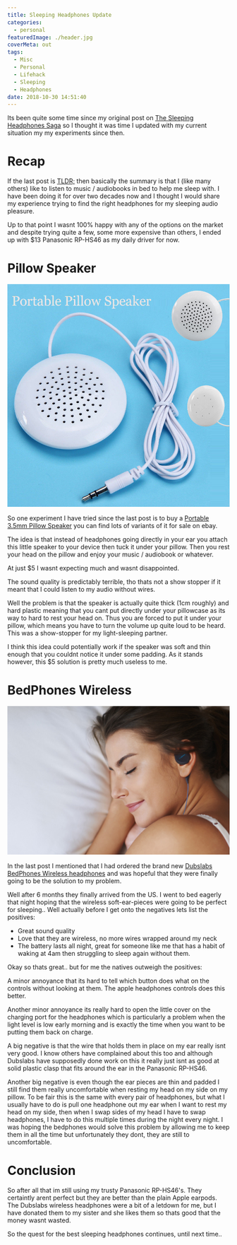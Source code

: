 ```yaml
---
title: Sleeping Headphones Update
categories:
  - personal
featuredImage: ./header.jpg
coverMeta: out
tags:
  - Misc
  - Personal
  - Lifehack
  - Sleeping
  - Headphones
date: 2018-10-30 14:51:40
---
```


Its been quite some time since my original post on [The Sleeping Headphones Saga](./photos-personal/the-sleeping-headphones-saga/) so I thought it was time I updated with my current situation my my experiments since then.

<!-- more -->

# Recap

If the last post is [TLDR;](./photos-personal/the-sleeping-headphones-saga/) then basically the summary is that I (like many others) like to listen to music / audiobooks in bed to help me sleep with. I have been doing it for over two decades now and I thought I would share my experience trying to find the right headphones for my sleeping audio pleasure.

Up to that point I wasnt 100% happy with any of the options on the market and despite trying quite a few, some more expensive than others, I ended up with \$13 Panasonic RP-HS46 as my daily driver for now.

# Pillow Speaker

[![](./pillow-speaker.jpg)](./pillow-speaker.jpg)

So one experiment I have tried since the last post is to buy a [Portable 3.5mm Pillow Speaker](https://www.ebay.com/itm/Portable-3-5mm-Pillow-Speaker-for-iPod-MP3-MP4-CD-Phone-Universal-White-Speaker-/253812585068) you can find lots of variants of it for sale on ebay.

The idea is that instead of headphones going directly in your ear you attach this little speaker to your device then tuck it under your pillow. Then you rest your head on the pillow and enjoy your music / audiobook or whatever.

At just \$5 I wasnt expecting much and wasnt disappointed.

The sound quality is predictably terrible, tho thats not a show stopper if it meant that I could listen to my audio without wires.

Well the problem is that the speaker is actually quite thick (1cm roughly) and hard plastic meaning that you cant put directly under your pillowcase as its way to hard to rest your head on. Thus you are forced to put it under your pillow, which means you have to turn the volume up quite loud to be heard. This was a show-stopper for my light-sleeping partner.

I think this idea could potentially work if the speaker was soft and thin enough that you couldnt notice it under some padding. As it stands however, this \$5 solution is pretty much useless to me.

# BedPhones Wireless

[![](./woman-sleep.jpg)](./woman-sleep.jpg)

In the last post I mentioned that I had ordered the brand new [Dubslabs BedPhones Wireless headphones](https://www.dubslabs.com/products/bedphones-wireless-sleep-headphones-the-worlds-smallest-on-ear-headphones.html) and was hopeful that they were finally going to be the solution to my problem.

Well after 6 months they finally arrived from the US. I went to bed eagerly that night hoping that the wireless soft-ear-pieces were going to be perfect for sleeping.. Well actually before I get onto the negatives lets list the positives:

- Great sound quality
- Love that they are wireless, no more wires wrapped around my neck
- The battery lasts all night, great for someone like me that has a habit of waking at 4am then struggling to sleep again without them.

Okay so thats great.. but for me the natives outweigh the positives:

A minor annoyance that its hard to tell which button does what on the controls without looking at them. The apple headphones controls does this better.

Another minor annoyance its really hard to open the little cover on the charging port for the headphones which is particularly a problem when the light level is low early morning and is exactly the time when you want to be putting them back on charge.

A big negative is that the wire that holds them in place on my ear really isnt very good. I know others have complained about this too and although Dubslabs have supposedly done work on this it really just isnt as good at solid plastic clasp that fits around the ear in the Panasonic RP-HS46.

Another big negative is even though the ear pieces are thin and padded I still find them really uncomfortable when resting my head on my side on my pillow. To be fair this is the same with every pair of headphones, but what I usually have to do is pull one headphone out my ear when I want to rest my head on my side, then when I swap sides of my head I have to swap headphones, I have to do this multiple times during the night every night. I was hoping the bedphones would solve this problem by allowing me to keep them in all the time but unfortunately they dont, they are still to uncomfortable.

# Conclusion

So after all that im still using my trusty Panasonic RP-HS46's. They certaintly arent perfect but they are better than the plain Apple earpods. The Dubslabs wireless headphones were a bit of a letdown for me, but I have donated them to my sister and she likes them so thats good that the money wasnt wasted.

So the quest for the best sleeping headphones continues, until next time..
